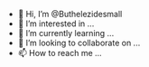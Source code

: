 - 👋 Hi, I’m @Buthelezidesmall
- 👀 I’m interested in ...
- 🌱 I’m currently learning ...
- 💞️ I’m looking to collaborate on ...
- 📫 How to reach me ...

<!---
Buthelezidesmall/Buthelezidesmall is a ✨ special ✨ repository because its `README.md` (this file) appears on your GitHub profile.
You can click the Preview link to take a look at your changes.
--->
